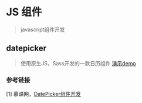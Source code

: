 # JS 组件
> javascript组件开发
## datepicker
> 使用原生JS，Sass开发的一款日历组件
[演示demo](https://lusg02.github.io/components/datepicker/index.html)
### 参考链接
[1] 慕课网，[DatePicker组件开发](http://www.imooc.com/learn/820)
